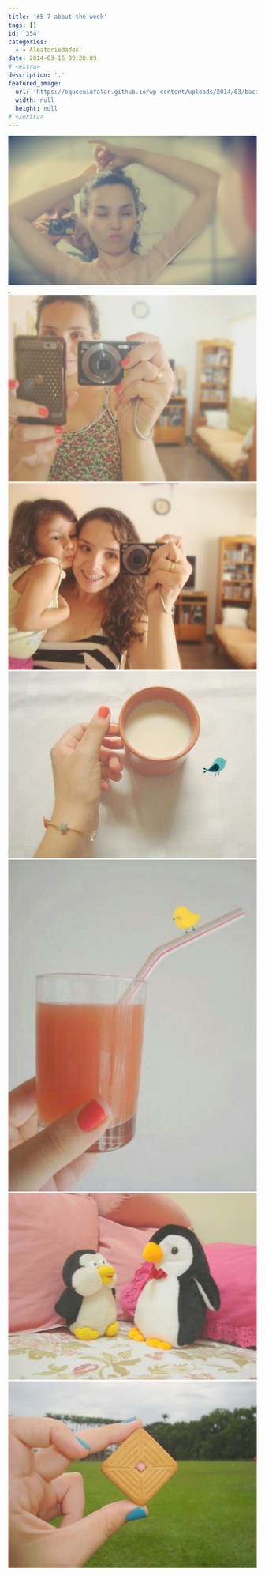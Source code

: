 ```yaml
---
title: '#5 7 about the week'
tags: []
id: '354'
categories:
  - - Aleatoriedades
date: 2014-03-16 09:20:09
# <extra>
description: '.'
featured_image: 
  url: 'https://oqueeuiafalar.github.io/wp-content/uploads/2014/03/baci2.jpg?w=650'
  width: null
  height: null
# </extra>
---
```


[![Image](/wp-content/uploads/2014/03/baci2.jpg?w=650)](/wp-content/uploads/2014/03/baci2.jpg). [![Image](/wp-content/uploads/2014/03/dsc02358.jpg?w=650)](/wp-content/uploads/2014/03/dsc02358.jpg) [![Image](/wp-content/uploads/2014/03/dsc02370.jpg?w=650)](/wp-content/uploads/2014/03/dsc02370.jpg) [![Image](/wp-content/uploads/2014/03/picsplay_1394703157121.jpg?w=650)](/wp-content/uploads/2014/03/picsplay_1394703157121.jpg) [![Image](/wp-content/uploads/2014/03/picsplay_1394702958272.jpg?w=590)](/wp-content/uploads/2014/03/picsplay_1394702958272.jpg) [![Image](/wp-content/uploads/2014/03/dsc02207.jpg?w=650)](/wp-content/uploads/2014/03/dsc02207.jpg) [![Image](/wp-content/uploads/2014/03/dsc022871.jpg?w=650)](/wp-content/uploads/2014/03/dsc022871.jpg)
